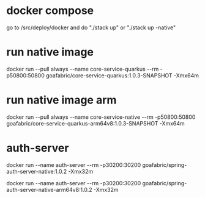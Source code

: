 # docker compose
go to /src/deploy/docker and do "./stack up" or "./stack up -native"


# run native image
docker run --pull always --name core-service-quarkus --rm -p50800:50800 goafabric/core-service-quarkus:1.0.3-SNAPSHOT -Xmx64m

# run native image arm
docker run --pull always --name core-service-native --rm -p50800:50800 goafabric/core-service-quarkus-arm64v8:1.0.3-SNAPSHOT -Xmx64m
                             
# auth-server 
docker run --name auth-server --rm -p30200:30200 goafabric/spring-auth-server-native:1.0.2 -Xmx32m

docker run --name auth-server --rm -p30200:30200 goafabric/spring-auth-server-native-arm64v8:1.0.2 -Xmx32m
